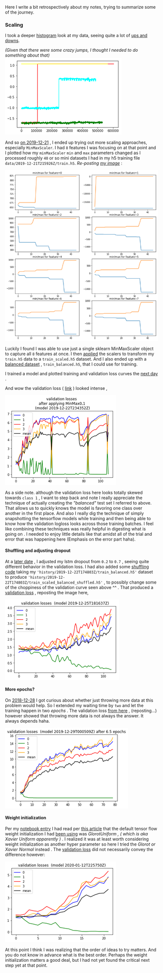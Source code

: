 Here I write a bit retrospectively about my notes, trying to summarize some of the journey.

### Scaling
I took a deeper [histogram](https://github.com/namoopsoo/aviation-pilot-physiology-hmm/blob/master/notes/2019-12-14--annotated.md) look at my data, seeing quite a lot of [ups and downs](https://github.com/namoopsoo/aviation-pilot-physiology-hmm/blob/master/notes/2019-12-14--annotated.md#another-time-series-look). 

_(Given that there were some crazy jumps, I thought I needed to do something about that)_
![png](2019-12-14--annotated_files/2019-12-14--annotated_16_0.png)


And so 
[on 2019-12-21](https://github.com/namoopsoo/aviation-pilot-physiology-hmm/blob/master/notes/2019-12-21--update.md) , I ended up trying out more scaling approaches, especially `MinMaxScaler`. I had `8` features I was focusing on at that point and I plotted how my `minMaxScaler` `min` and `max` parameters changed as I processed roughly `40` or so mini datasets I had in my h5 training file `data/2019-12-21T215926Z/train.h5`. _Re-posting [my image](https://github.com/namoopsoo/aviation-pilot-physiology-hmm/blob/master/notes/2019-12-21--update.md#plot-the-scale-parameters)_  : 

![png](2019-12-21--update_files/2019-12-21--update_17_0.png)

Luckily I found I was able to use just a single sklearn MinMaxScaler object to capture all `8` features at once. 
I then  [applied](https://github.com/namoopsoo/aviation-pilot-physiology-hmm/blob/master/notes/2019-12-21--update.md#make-scaled-data) the scalers to transform my `train.h5` data to a  `train_scaled.h5` dataset. And I also ended up with a [balanced dataset](https://github.com/namoopsoo/aviation-pilot-physiology-hmm/blob/master/notes/2019-12-21--update.md#ok-now-make-balanced-data-again) , `train_balanced.h5`, that I could use for training.

I trained a model and plotted training and validation loss curves the [next day](https://github.com/namoopsoo/aviation-pilot-physiology-hmm/blob/master/notes/2019-12-22.md) . 

And wow the validation loss ( [link](https://github.com/namoopsoo/aviation-pilot-physiology-hmm/blob/master/notes/2019-12-22.md#plotting-validation-loss-at-model-snapshots) ) looked intense , 

![png](2019-12-22_files/2019-12-22_11_1.png)

As a side note. although the validation loss here looks totally skewed towards `class 1` , I want to step back and note I really appreciate the technique of actually creating the _"balanced"_ test set I referred to above. That allows us to quickly knows the model is favoring one class over another in the first place. And also I really dig the technique of simply snapshotting the tensorflow models while training and then being able to know how the validation logloss looks across those training batches. I feel like combining these techniques was really helpful in digesting what is going on . I needed to enjoy little details like that amidst all of the trial and error that was happening here (Emphasis on the error part haha).


#### Shuffling and adjusting dropout
At a [later date](https://github.com/namoopsoo/aviation-pilot-physiology-hmm/blob/master/notes/2019-12-25.md) , I adjusted my  lstm dropout from `0.2` to `0.7` , seeing quite different behavior in the validation loss. I had also added some [shuffling code](https://github.com/namoopsoo/aviation-pilot-physiology-hmm/blob/master/notes/2019-12-25.md#do-a-shuffle) taking my `'history/2019-12-22T174803Z/train_balanced.h5'` dataset to produce `'history/2019-12-22T174803Z/train_scaled_balanced_shuffled.h5'` , to possibly change some of the choppiness of the validation curve seen above ^^ . That produced a [validation loss](https://github.com/namoopsoo/aviation-pilot-physiology-hmm/blob/master/notes/2019-12-25.md#validation-loss) , reposting the image here, 

![png](2019-12-25_files/2019-12-25_13_1.png)



#### More epochs?
On [2018-12-28](https://github.com/namoopsoo/aviation-pilot-physiology-hmm/blob/master/notes/2019-12-28-two.md) I got curious about whether just  throwing more data at this problem would help. So I extended my waiting time by `two` and let the training happen in two *epochs* . The validation loss [from here](https://github.com/namoopsoo/aviation-pilot-physiology-hmm/blob/master/notes/2019-12-28-two-plot.md#final-validation-logloss-plot)  , (reposting...) however showed that throwing more data is not always the answer. It always depends haha.

![png](2019-12-28-two-plot_files/2019-12-28-two-plot_9_1.png)


#### Weight initialization
Per my [notebook entry](https://github.com/namoopsoo/aviation-pilot-physiology-hmm/blob/master/notes/2020-01-12.md) I had read per [this article](https://adventuresinmachinelearning.com/weight-initialization-tutorial-tensorflow/) that the default tensor flow weight initialization I had [been using](https://www.tensorflow.org/api_docs/python/tf/keras/initializers) was  _GlorotUniform , ( which is aka Xavier Uniform apparently )_ . I realized it was at least worth considering weight initialization as another hyper parameter so here I tried the  _Glorot or Xavier Normal_ instead .  The [validation loss](https://github.com/namoopsoo/aviation-pilot-physiology-hmm/blob/master/notes/2020-01-12.md#validation-loss) did not necessarily convey the difference however: 

![png](2020-01-12_files/2020-01-12_16_48.png)

At this point I think I was realizing that the order of ideas to try matters. And you do not know in advance what is the best order. Perhaps the weight initialization matters a good deal, but I had not yet found the critical next step yet at that point.

